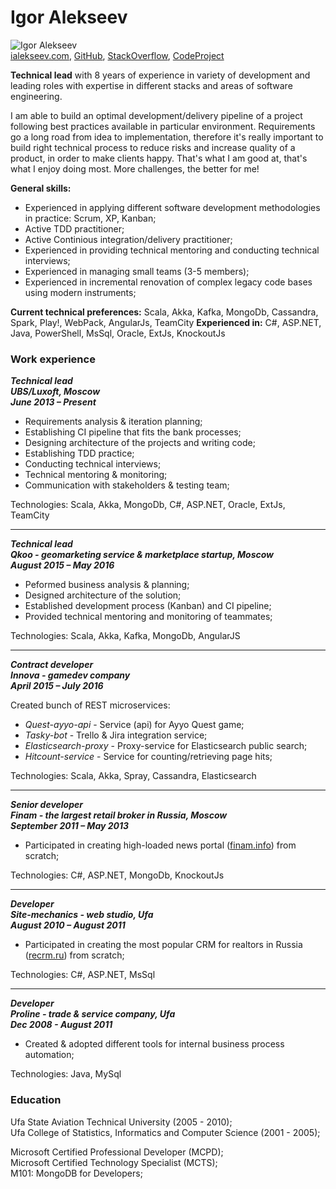 # Igor Alekseev


![Igor Alekseev](https://avatars0.githubusercontent.com/u/3104258?v=3&s=150 "Igor Alekseev")  
[ialekseev.com](http://ialekseev.com), [GitHub](https://github.com/ialekseev), [StackOverflow](http://stackoverflow.com/users/4120091/ialekseev), [CodeProject](http://www.codeproject.com/Members/Alekseev-Igor)   

__Technical lead__ with 8 years of experience in variety of development and leading roles with expertise in different stacks and areas of software engineering.  

I am able to build an optimal development/delivery pipeline of a project following best practices available in particular environment. Requirements go a long road from idea to implementation, therefore it's really important to build right technical process to reduce risks and increase quality of a product, in order to make clients happy. That's what I am good at, that's what I enjoy doing most. More challenges, the better for me!

__General skills:__
 * Experienced in applying different software development methodologies in practice: Scrum, XP, Kanban; 
 * Active TDD practitioner; 
 * Active Continious integration/delivery practitioner; 
 * Experienced in providing technical mentoring  and conducting technical interviews; 
 * Experienced in managing small teams (3-5 members); 
 * Experienced in incremental renovation of complex legacy code bases using modern instruments; 

__Current technical preferences:__
Scala, Akka, Kafka, MongoDb, Cassandra, Spark, Play!, WebPack, AngularJs, TeamCity
__Experienced in:__
C#, ASP.NET, Java, PowerShell,  MsSql, Oracle, ExtJs, KnockoutJs

### Work experience

**_Technical lead   
UBS/Luxoft, Moscow   
June 2013 – Present_**   

 * Requirements analysis & iteration planning;
 * Establishing CI pipeline that fits the bank processes;
 * Designing architecture of the projects and writing code;
 * Establishing TDD practice; 
 * Conducting technical interviews;
 * Technical mentoring & monitoring;
 * Communication with stakeholders & testing team;

Technologies: Scala, Akka, MongoDb, C#, ASP.NET, Oracle, ExtJs, TeamCity
___

**_Technical lead  
Qkoo - geomarketing service & marketplace startup, Moscow  
August 2015 – May 2016_**  

 * Peformed business analysis & planning;
 * Designed architecture of the solution;
 * Established development process (Kanban) and CI pipeline;
 * Provided technical mentoring and monitoring of teammates;

Technologies: Scala, Akka, Kafka, MongoDb, AngularJS
___

**_Contract developer  
Innova - gamedev company  
April 2015 – July 2016_**  

 Created bunch of REST microservices:
 
 * *Quest-ayyo-api* - Service (api) for Ayyo Quest game;    
 * *Tasky-bot* - Trello & Jira integration service;   
 * *Elasticsearch-proxy* - Proxy-service for Elasticsearch public search;  
 * *Hitcount-service* - Service for counting/retrieving page hits;  
  
Technologies: Scala, Akka, Spray, Cassandra, Elasticsearch

___

**_Senior developer  
Finam - the largest retail broker in Russia, Moscow  
September 2011 – May 2013_**  

 * Participated in creating high-loaded news portal ([finam.info](http://finam.info/)) from scratch; 
 
Technologies: C#, ASP.NET, MongoDb, KnockoutJs

___

**_Developer  
Site-mechanics - web studio, Ufa  
August 2010 –  August 2011_**  

 * Participated in creating the most popular CRM for realtors in Russia ([recrm.ru](http://recrm.ru/)) from scratch; 

Technologies: C#, ASP.NET, MsSql

___

**_Developer  
Proline - trade & service company, Ufa  
Dec 2008 - August 2011_**  
 
 * Created & adopted different tools for internal business process automation;

Technologies: Java, MySql 

### Education

Ufa State Aviation Technical University (2005 - 2010);  
Ufa College of Statistics, Informatics and Computer Science (2001 - 2005);

Microsoft Certified Professional Developer (MCPD);  
Microsoft Certified Technology Specialist (MCTS);  
M101: MongoDB for Developers;  
